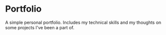 # Portfolio
A simple personal portfolio. Includes my technical skills and my thoughts on some projects I've been a part of. 

